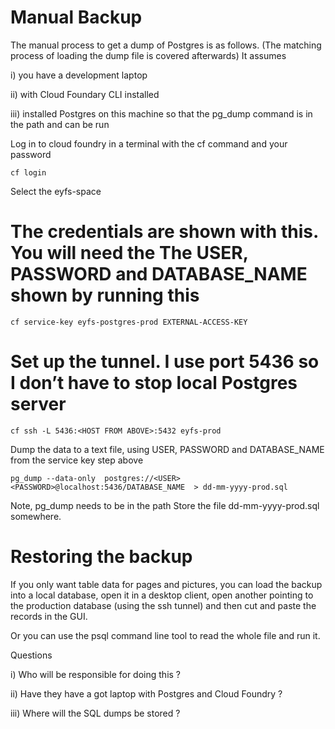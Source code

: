 # Manual Backup

The manual process to get a dump of Postgres is as follows.  (The matching process of loading the dump file is covered afterwards)
It assumes 

i) you have a development laptop 

ii) with Cloud Foundary CLI installed

iii) installed Postgres on this machine so that the pg_dump command is in the path and can be run

Log in to cloud foundry in a terminal with the cf command and your password 

`cf login`

Select the eyfs-space

# The credentials are shown with this.  You will need the The USER, PASSWORD and DATABASE_NAME shown by running this

`cf service-key eyfs-postgres-prod EXTERNAL-ACCESS-KEY`

# Set up the tunnel. I use port 5436 so I don’t have to stop local Postgres server

`cf ssh -L 5436:<HOST FROM ABOVE>:5432 eyfs-prod`

Dump the data to a text file, using USER, PASSWORD and DATABASE_NAME from the service key step above

`pg_dump --data-only  postgres://<USER><PASSWORD>@localhost:5436/DATABASE_NAME  > dd-mm-yyyy-prod.sql`

Note, pg_dump needs to be in the path
Store the file dd-mm-yyyy-prod.sql somewhere.  

# Restoring the backup

If you only want table data for pages and pictures, you can load the backup into a local database, open it in a desktop client, open another pointing to the production database (using the ssh tunnel) and then cut and paste the records in the GUI.

Or you can use the psql command line tool to read the whole file and run it.

Questions

i) Who will be responsible for doing this ?

ii) Have they have a got laptop with Postgres and Cloud Foundry ?

iii) Where will the SQL dumps be stored ?